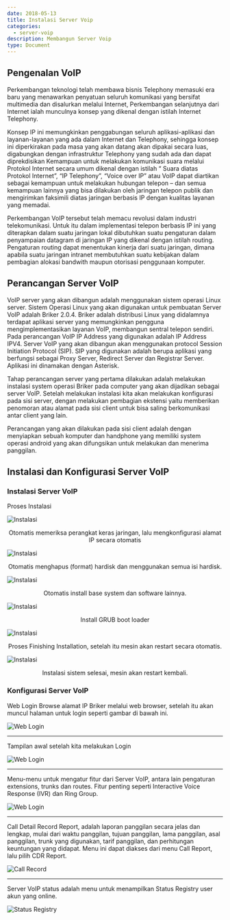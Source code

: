 ```yaml
---
date: 2018-05-13
title: Instalasi Server Voip
categories:
  - server-voip
description: Membangun Server Voip
type: Document
---
```


## Pengenalan VoIP

Perkembangan teknologi telah membawa bisnis Telephony memasuki era baru yang menawarkan penyatuan seluruh komunikasi yang bersifat multimedia dan disalurkan melalui Internet, Perkembangan selanjutnya dari Internet ialah munculnya konsep yang dikenal dengan istilah Internet Telephony. 

Konsep IP ini memungkinkan penggabungan seluruh aplikasi-aplikasi dan layanan-layanan yang ada dalam Internet dan Telephony, sehingga konsep ini diperkirakan pada masa yang akan datang akan dipakai secara luas, digabungkan dengan infrastruktur Telephony yang sudah ada dan dapat diprekdisikan Kemampuan untuk melakukan komunikasi suara melalui Protokol Internet secara umum dikenal dengan istilah “ Suara diatas Protokol Internet”, “IP Telephony”, “Voice over IP” atau VoIP dapat diartikan sebagai kemampuan untuk melakukan hubungan telepon – dan semua kemampuan lainnya yang bisa dilakukan oleh jaringan telepon publik dan mengirimkan faksimili diatas jaringan berbasis IP dengan kualitas layanan yang memadai.

Perkembangan VoIP tersebut telah memacu revolusi dalam industri telekomunikasi. Untuk itu dalam implementasi telepon berbasis IP ini yang diterapkan dalam suatu jaringan lokal dibutuhkan suatu pengaturan dalam penyampaian datagram di jaringan IP yang dikenal dengan istilah routing. Pengaturan routing dapat menentukan kinerja dari suatu jaringan, dimana apabila suatu jaringan intranet membutuhkan suatu kebijakan dalam pembagian alokasi bandwith maupun otorisasi penggunaan komputer.

## Perancangan Server VoIP

VoIP server yang akan dibangun adalah menggunakan sistem operasi Linux server. Sistem Operasi Linux yang akan digunakan untuk pembuatan Server VoIP adalah Briker 2.0.4. Briker adalah distribusi Linux yang didalamnya terdapat aplikasi server yang memungkinkan pengguna mengimplementasikan layanan VoIP, membangun sentral telepon sendiri. Pada perancangan VoIP IP Address yang digunakan adalah IP Address IPV4. Server VoIP yang akan dibangun akan menggunakan protocol  Session  Initiation  Protocol  (SIP).  SIP yang digunakan adalah berupa aplikasi yang berfungsi sebagai Proxy Server, Redirect Server dan Registrar Server. Aplikasi ini dinamakan dengan Asterisk.

Tahap perancangan server yang pertama dilakukan adalah melakukan instalasi system operasi Briker pada computer yang akan dijadikan sebagai server VoIP. Setelah melakukan instalasi kita akan melakukan konfigurasi pada sisi server, dengan melakukan pembagian ekstensi yaitu memberikan penomoran atau alamat pada sisi client untuk bisa saling berkomunikasi antar client yang lain. 

Perancangan yang akan dilakukan pada sisi client adalah dengan menyiapkan sebuah komputer dan handphone yang memiliki system operasi android  yang akan difungsikan untuk melakukan dan menerima panggilan.    

## Instalasi dan Konfigurasi Server VoIP
### Instalasi Server VoIP
Proses Instalasi

![Instalasi](/images/server-voip/install-briker-1.png)
<center> Otomatis memeriksa perangkat keras jaringan, lalu mengkonfigurasi alamat IP secara otomatis </center>

![Instalasi](/images/server-voip/install-briker-2.png)
<center> Otomatis menghapus (format) hardisk dan menggunakan semua isi hardisk. </center>

![Instalasi](/images/server-voip/install-briker-3.png)
<center> Otomatis install base system dan software lainnya.</center>

![Instalasi](/images/server-voip/install-briker-4.png)
<center> Install GRUB boot loader </center>

![Instalasi](/images/server-voip/install-briker-5.png)
<center> Proses Finishing Installation, setelah itu mesin akan restart secara otomatis. </center>

![Instalasi](/images/server-voip/install-briker-6.png)
<center> Instalasi sistem selesai, mesin akan restart kembali. </center>

### Konfigurasi Server VoIP

Web Login
Browse alamat IP Briker melalui web browser, setelah itu akan muncul halaman untuk login seperti gambar di bawah ini.

![Web Login](/images/server-voip/voip-3.png)

---
Tampilan awal setelah kita melakukan Login

![Web Login](/images/server-voip/voip-2.png)

---
Menu-menu untuk mengatur fitur dari Server VoIP, antara lain pengaturan extensions, trunks dan routes. Fitur penting seperti Interactive Voice Response (IVR) dan Ring Group.

![Web Login](/images/server-voip/voip-4.png)

---
Call Detail Record Report, adalah laporan panggilan secara jelas dan lengkap, mulai dari waktu panggilan, tujuan panggilan, lama panggilan, asal panggilan, trunk yang digunakan, tarif panggilan, dan perhitungan keuntungan yang didapat. Menu ini dapat diakses dari menu Call Report, lalu pilih CDR Report.

![Call Record](/images/server-voip/voip-5.png)

---
Server VoIP status adalah menu untuk menampilkan Status Registry user akun yang online.

![Status Registry](/images/server-voip/voip-7.png)



